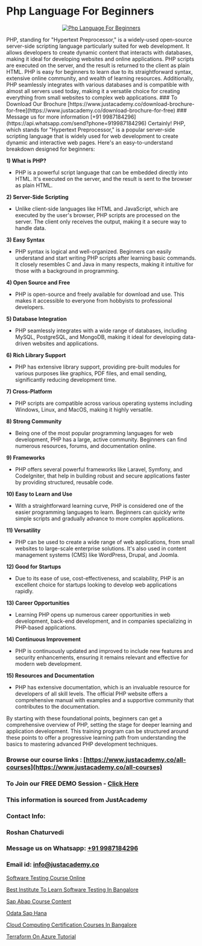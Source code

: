 # Php Language For Beginners

<p align="center">
  <a href="https://justacademy.co/course-detail/php-training">
    <img src="https://justacademy.co/storage2/course_image/1676637155_course_image.webp" alt="Php Language For Beginners">
  </a>
</p>
PHP, standing for "Hypertext Preprocessor," is a widely-used open-source server-side scripting language particularly suited for web development. It allows developers to create dynamic content that interacts with databases, making it ideal for developing websites and online applications. PHP scripts are executed on the server, and the result is returned to the client as plain HTML. PHP is easy for beginners to learn due to its straightforward syntax, extensive online community, and wealth of learning resources. Additionally, PHP seamlessly integrates with various databases and is compatible with almost all servers used today, making it a versatile choice for creating everything from small websites to complex web applications.
### To Download Our Brochure [https://www.justacademy.co/download-brochure-for-free](https://www.justacademy.co/download-brochure-for-free)
### Message us for more information [+91 9987184296](https://api.whatsapp.com/send?phone=919987184296)
Certainly! PHP, which stands for "Hypertext Preprocessor," is a popular server-side scripting language that is widely used for web development to create dynamic and interactive web pages. Here's an easy-to-understand breakdown designed for beginners:

**1) What is PHP?**
- PHP is a powerful script language that can be embedded directly into HTML. It's executed on the server, and the result is sent to the browser as plain HTML.

**2) Server-Side Scripting**
- Unlike client-side languages like HTML and JavaScript, which are executed by the user's browser, PHP scripts are processed on the server. The client only receives the output, making it a secure way to handle data.

**3) Easy Syntax**
- PHP syntax is logical and well-organized. Beginners can easily understand and start writing PHP scripts after learning basic commands. It closely resembles C and Java in many respects, making it intuitive for those with a background in programming.

**4) Open Source and Free**
- PHP is open-source and freely available for download and use. This makes it accessible to everyone from hobbyists to professional developers.

**5) Database Integration**
- PHP seamlessly integrates with a wide range of databases, including MySQL, PostgreSQL, and MongoDB, making it ideal for developing data-driven websites and applications.

**6) Rich Library Support**
- PHP has extensive library support, providing pre-built modules for various purposes like graphics, PDF files, and email sending, significantly reducing development time.

**7) Cross-Platform**
- PHP scripts are compatible across various operating systems including Windows, Linux, and MacOS, making it highly versatile.

**8) Strong Community**
- Being one of the most popular programming languages for web development, PHP has a large, active community. Beginners can find numerous resources, forums, and documentation online.

**9) Frameworks**
- PHP offers several powerful frameworks like Laravel, Symfony, and CodeIgniter, that help in building robust and secure applications faster by providing structured, reusable code.

**10) Easy to Learn and Use**
- With a straightforward learning curve, PHP is considered one of the easier programming languages to learn. Beginners can quickly write simple scripts and gradually advance to more complex applications.

**11) Versatility**
- PHP can be used to create a wide range of web applications, from small websites to large-scale enterprise solutions. It's also used in content management systems (CMS) like WordPress, Drupal, and Joomla.

**12) Good for Startups**
- Due to its ease of use, cost-effectiveness, and scalability, PHP is an excellent choice for startups looking to develop web applications rapidly.

**13) Career Opportunities**
- Learning PHP opens up numerous career opportunities in web development, back-end development, and in companies specializing in PHP-based applications.

**14) Continuous Improvement**
- PHP is continuously updated and improved to include new features and security enhancements, ensuring it remains relevant and effective for modern web development.

**15) Resources and Documentation**
- PHP has extensive documentation, which is an invaluable resource for developers of all skill levels. The official PHP website offers a comprehensive manual with examples and a supportive community that contributes to the documentation.

By starting with these foundational points, beginners can get a comprehensive overview of PHP, setting the stage for deeper learning and application development. This training program can be structured around these points to offer a progressive learning path from understanding the basics to mastering advanced PHP development techniques.

### Browse our course links : [https://www.justacademy.co/all-courses](https://www.justacademy.co/all-courses) 
### To Join our FREE DEMO Session - [Click Here](https://www.justacademy.co/register-for-course-demo)


### This information is sourced from JustAcademy
### Contact Info:
### Roshan Chaturvedi
### Message us on Whatsapp: [+91 9987184296](https://api.whatsapp.com/send?phone=919987184296)
### Email id: [info@justacademy.co](mailto:info@justacademy.co)
                
[Software Testing Course Online](https://www.linkedin.com/pulse/software-testing-course-online-justacademy-kolkata-1e5ve?trackingId=09Js5I9Ngc%2FIfjeC1M%2Bfuw%3D%3D&lipi=urn%3Ali%3Apage%3Ad_flagship3_company_admin%3BZ3buGVXtSt2MpOd2OMz6cQ%3D%3D)

[Best Institute To Learn Software Testing In Bangalore](https://www.linkedin.com/pulse/best-institute-learn-software-testing-bangalore-justacademy-boston-krkoe?trackingId=kMpV3BUuxTR0uJqbqE1QzQ%3D%3D&lipi=urn%3Ali%3Apage%3Ad_flagship3_company_admin%3BC7wHxoojR%2FG%2BgYiTIGaekw%3D%3D)

[Sap Abap Course Content](https://medium.com/@akanshapatil/sap-abap-course-content-1abec590f3a2)

[Odata Sap Hana](https://medium.com/@AkashSingh2052/odata-sap-hana-68ec52dc03bf)

[Cloud Computing Certification Courses In Bangalore](https://justacademyin.github.io/justacademy/cloud-computing-certification-courses-in-bangalore)

[Terraform On Azure Tutorial](https://justacademyin.github.io/Articles/Terraform-On-Azure-Tutorial)

